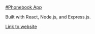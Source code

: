 [#Phonebook App](https://calm-refuge-58064.herokuapp.com)

Built with React, Node.js, and Express.js. 

[Link to website](https://calm-refuge-58064.herokuapp.com)